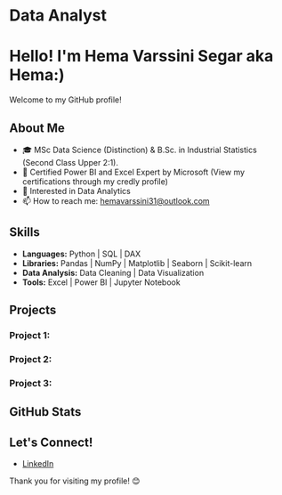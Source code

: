 # Data Analyst

# Hello! I'm Hema Varssini Segar aka Hema:)

Welcome to my GitHub profile! 

## About Me

- 🎓 MSc Data Science (Distinction) & B.Sc. in Industrial Statistics (Second Class Upper 2:1).
- 📜 Certified Power BI and Excel Expert by Microsoft (View my certifications through my credly profile)
- 🔭 Interested in Data Analytics
- 📫 How to reach me: [hemavarssini31@outlook.com](mailto:hemavarssini31@outlook.com)

## Skills

- **Languages:** Python | SQL | DAX
- **Libraries:** Pandas | NumPy | Matplotlib | Seaborn | Scikit-learn
- **Data Analysis:** Data Cleaning | Data Visualization
- **Tools:** Excel | Power BI | Jupyter Notebook

## Projects

### Project 1:

### Project 2: 

### Project 3:

## GitHub Stats



## Let's Connect!

- [LinkedIn](https://www.linkedin.com/in/hemavarssinisegar)


Thank you for visiting my profile! 😊
